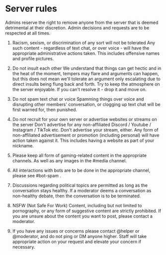 # Server rules

Admins reserve the right to remove anyone from the server that is deemed detrimental at their discretion. Admin decisions and requests are to be respected at all times.

1. Racism, sexism, or discrimination of any sort will not be tolerated
Any such content - regardless of text chat, or over voice - will have the appropriate administrative actions taken. This includes offensive names and profile pictures.

2. Do not insult each other
We understand that things can get hectic and in the heat of the moment, tempers may flare and arguments can happen, but this does not mean we'll tolerate an argument only escalating due to direct insults being flung back and forth. Try to keep the atmosphere on the server enjoyable. If you can't resolve it - drop it and move on.

3. Do not spam text chat or voice
Spamming things over voice and disrupting other members' conversation, or clogging up text chat will be first warned for, then punished.

4. Do not recruit for your own server or advertise websites or streams on the server
Don't advertise for any non-affiliated Discord / Youtube / Instagram / TikTok etc. Don't advertise your stream, either. Any form of non-affiliated advertisement or promotion (including personal) will have action taken against it. This includes having a website as part of your nickname.

5. Please keep all form of gaming-related content in the appropriate channels. As well as any images in the #media channel.

6. All interactions with bots are to be done in the appropriate channel, please see #bot-spam .

7. Discussions regarding political topics are permitted as long as the conversation stays healthy. If a moderator deems a conversation as non-healthy debate, then the conversation is to be terminated.

8. NSFW (Not Safe For Work) Content, including but not limited to pornography, or any form of suggestive content are strictly prohibited. If you are unsure about the content you want to post, please contact a moderator.

9. If you have any issues or concerns please contact @helper or @moderator, and do not ping or DM anyone higher. Staff will take appropriate action on your request and elevate your concern if necessary.

